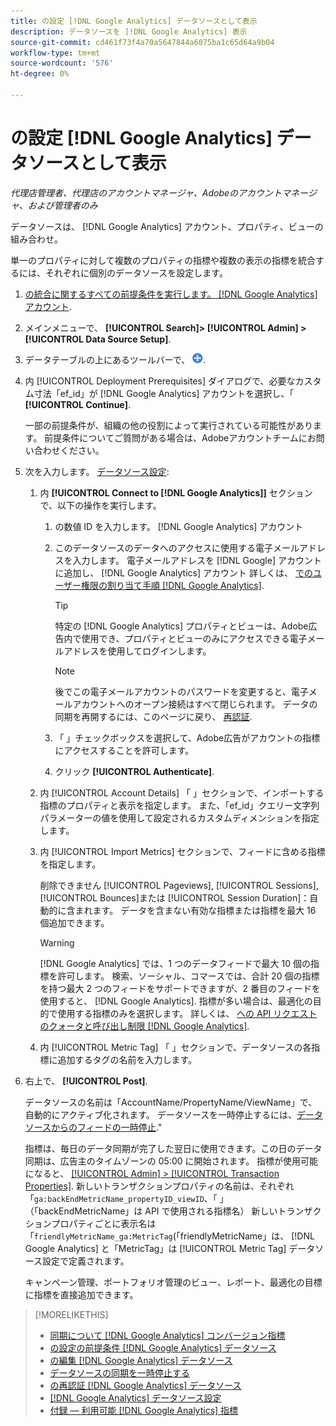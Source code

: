 ```yaml
---
title: の設定 [!DNL Google Analytics] データソースとして表示
description: データソースを [!DNL Google Analytics] 表示
source-git-commit: cd461f73f4a70a5647844a6075ba1c65d64a9b04
workflow-type: tm+mt
source-wordcount: '576'
ht-degree: 0%

---
```


# の設定 [!DNL Google Analytics] データソースとして表示

*代理店管理者、代理店のアカウントマネージャ、Adobeのアカウントマネージャ、および管理者のみ*

データソースは、 [!DNL Google Analytics] アカウント、プロパティ、ビューの組み合わせ。

単一のプロパティに対して複数のプロパティの指標や複数の表示の指標を統合するには、それぞれに個別のデータソースを設定します。

1. [の統合に関するすべての前提条件を実行します。 [!DNL Google Analytics] アカウント](data-source-prerequisites.md).

1. メインメニューで、 **[!UICONTROL Search]> [!UICONTROL Admin] >[!UICONTROL Data Source Setup]**.

1. データテーブルの上にあるツールバーで、 ![作成](/help/search-social-commerce/assets/add.png "作成").

1. 内 [!UICONTROL Deployment Prerequisites] ダイアログで、必要なカスタム寸法「ef_id」が [!DNL Google Analytics] アカウントを選択し、「 **[!UICONTROL Continue]**.

   一部の前提条件が、組織の他の役割によって実行されている可能性があります。 前提条件についてご質問がある場合は、Adobeアカウントチームにお問い合わせください。

1. 次を入力します。 [データソース設定](data-source-settings.md):

   1. 内 **[!UICONTROL Connect to [!DNL Google Analytics]]** セクションで、以下の操作を実行します。

      1. の数値 ID を入力します。 [!DNL Google Analytics] アカウント

      1. このデータソースのデータへのアクセスに使用する電子メールアドレスを入力します。 電子メールアドレスを [!DNL Google] アカウントに追加し、 [!DNL Google Analytics] アカウント 詳しくは、 [でのユーザー権限の割り当て手順 [!DNL Google Analytics]](https://support.google.com/analytics/answer/9305587).

         >[!TIP]
         >
         >特定の [!DNL Google Analytics] プロパティとビューは、Adobe広告内で使用でき、プロパティとビューのみにアクセスできる電子メールアドレスを使用してログインします。

         >[!NOTE]
         >
         >後でこの電子メールアカウントのパスワードを変更すると、電子メールアカウントへのオープン接続はすべて閉じられます。 データの同期を再開するには、このページに戻り、 [再認証](data-source-reauthenticate.md).

      1. 「 」チェックボックスを選択して、Adobe広告がアカウントの指標にアクセスすることを許可します。

      1. クリック **[!UICONTROL Authenticate]**.
   1. 内 [!UICONTROL Account Details] 「 」セクションで、インポートする指標のプロパティと表示を指定します。 また、「ef_id」クエリー文字列パラメーターの値を使用して設定されるカスタムディメンションを指定します。

   1. 内 [!UICONTROL Import Metrics] セクションで、フィードに含める指標を指定します。

      削除できません [!UICONTROL Pageviews], [!UICONTROL Sessions], [!UICONTROL Bounces]または [!UICONTROL Session Duration]：自動的に含まれます。 データを含まない有効な指標または指標を最大 16 個追加できます。

      >[!WARNING]
      >
      >[!DNL Google Analytics] では、1 つのデータフィードで最大 10 個の指標を許可します。 検索、ソーシャル、コマースでは、合計 20 個の指標を持つ最大 2 つのフィードをサポートできますが、2 番目のフィードを使用すると、 [!DNL Google Analytics]. 指標が多い場合は、最適化の目的で使用する指標のみを選択します。 詳しくは、 [への API リクエストのクォータと呼び出し制限 [!DNL Google Analytics]](https://developers.google.com/analytics/devguides/reporting/core/v4/limits-quotas).

   1. 内 [!UICONTROL Metric Tag] 「 」セクションで、データソースの各指標に追加するタグの名前を入力します。


1. 右上で、 **[!UICONTROL Post]**.

   データソースの名前は「AccountName/PropertyName/ViewName」で、自動的にアクティブ化されます。 データソースを一時停止するには、[データソースからのフィードの一時停止](data-source-pause.md).&quot;

   指標は、毎日のデータ同期が完了した翌日に使用できます。この日のデータ同期は、広告主のタイムゾーンの 05:00 に開始されます。 指標が使用可能になると、 [[!UICONTROL Admin] > [!UICONTROL Transaction Properties]](/help/search-social-commerce/admin/transaction-properties/transaction-property-about.md). 新しいトランザクションプロパティの名前は、それぞれ「`ga:backEndMetricName_propertyID_viewID`、「 」（「backEndMetricName」は API で使用される指標名） 新しいトランザクションプロパティごとに表示名は「`friendlyMetricName_ga:MetricTag`(「friendlyMetricName」は、 [!DNL Google Analytics] と「MetricTag」は [!UICONTROL Metric Tag] データソース設定で定義されます。

   キャンペーン管理、ポートフォリオ管理のビュー、レポート、最適化の目標に指標を直接追加できます。

>[!MORELIKETHIS]
>
>* [同期について [!DNL Google Analytics] コンバージョン指標](data-source-about.md)
>* [の設定の前提条件 [!DNL Google Analytics] データソース](data-source-prerequisites.md)
>* [の編集 [!DNL Google Analytics] データソース](data-source-edit.md)
>* [データソースの同期を一時停止する](data-source-pause.md)
>* [の再認証 [!DNL Google Analytics] データソース](data-source-reauthenticate.md)
>* [[!DNL Google Analytics] データソース設定](data-source-settings.md)
>* [付録 — 利用可能 [!DNL Google Analytics] 指標](data-source-ga-metrics.md)

